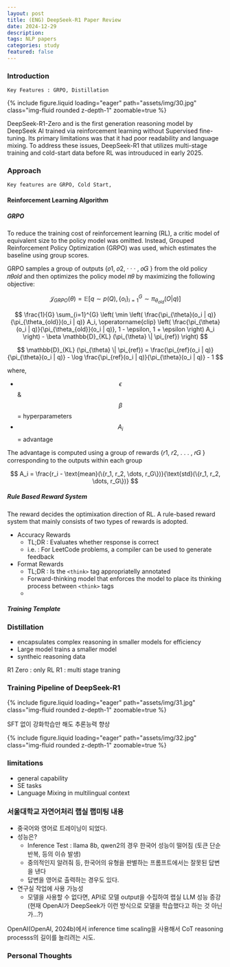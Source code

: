 ```yaml
---
layout: post
title: (ENG) DeepSeek-R1 Paper Review
date: 2024-12-29
description: 
tags: NLP papers
categories: study
featured: false
---
```


### Introduction

```
Key Features : GRPO, Distillation
```

{% include figure.liquid loading="eager" path="assets/img/30.jpg" class="img-fluid rounded z-depth-1" zoomable=true %}

DeepSeek-R1-Zero and is the first generation reasoning model by DeepSeek AI trained via reinforcement learning without Supervised fine-tuning. Its primary limitations was that it had poor readability and language mixing. To address these issues, DeepSeek-R1 that utilizes multi-stage training and cold-start data before RL was introuduced in early 2025.

### Approach

```
Key features are GRPO, Cold Start,
```

#### Reinforcement Learning Algorithm

##### GRPO

To reduce the training cost of reinforcement learning (RL), a critic model of equivalent size to the policy model was omitted. Instead, Grouped Reinforcement Policy Optimization (GRPO) was used, which estimates the baseline using group scores.

GRPO samples a group of outputs {𝑜1, 𝑜2, · · · , 𝑜𝐺 } from the old policy 𝜋𝜃𝑜𝑙𝑑 and then optimizes the policy model 𝜋𝜃 by maximizing the following objective:


$$
\mathcal{J}_{GRPO}(\theta) = \mathbb{E} \left[ q \sim p(Q), \{o_i\}_{i=1}^{G} \sim \pi_{\theta_{old}}(O | q) \right]
$$

$$
\frac{1}{G} \sum_{i=1}^{G} \left( \min \left( \frac{\pi_{\theta}(o_i | q)}{\pi_{\theta_{old}}(o_i | q)} A_i, \operatorname{clip} \left( \frac{\pi_{\theta}(o_i | q)}{\pi_{\theta_{old}}(o_i | q)}, 1 - \epsilon, 1 + \epsilon \right) A_i \right) - \beta \mathbb{D}_{KL} (\pi_{\theta} \| \pi_{ref}) \right)
$$

$$
\mathbb{D}_{KL} (\pi_{\theta} \| \pi_{ref}) = \frac{\pi_{ref}(o_i | q)}{\pi_{\theta}(o_i | q)} - \log \frac{\pi_{ref}(o_i | q)}{\pi_{\theta}(o_i | q)} - 1
$$

where, 

- $$\epsilon$$ & $$\beta$$ = hyperparameters
- $$A_i$$ = advantage

The advantage is computed using a group of rewards {𝑟1, 𝑟2, . . . , 𝑟𝐺 } corresponding to the outputs within each group

$$ A_i = \frac{r_i - \text{mean}(\{r_1, r_2, \dots, r_G\})}{\text{std}(\{r_1, r_2, \dots, r_G\})} $$



##### Rule Based Reward System

The reward decides the optimixation direction of RL. A rule-based reward system that mainly consists of two types of rewards is adopted.

- Accuracy Rewards
  - TL;DR : Evaluates whether response is correct
  - i.e. : For LeetCode problems, a compiler can be used to generate feedback
- Format Rewards
  - TL;DR : Is the `<think>` tag appropriatelly annotated
  - Forward-thinking model that enforces the model to place its thinking process between `<think>` tags
  - 

##### Training Template


### Distillation
- encapsulates complex reasoning in smaller models for efficiency
- Large model trains a smaller model
- syntheic reasoning data

R1 Zero : only RL
R1 : multi stage traning

### Training Pipeline of DeepSeek-R1

{% include figure.liquid loading="eager" path="assets/img/31.jpg" class="img-fluid rounded z-depth-1" zoomable=true %}


SFT 없이 강화학습만 해도 추론능력 향상


{% include figure.liquid loading="eager" path="assets/img/32.jpg" class="img-fluid rounded z-depth-1" zoomable=true %}

### limitations
- general capability
- SE tasks
- Language Mixing in multilingual context


### 서울대학교 자연어처리 랩실 랩미팅 내용

- 중국어와 영어로 트레이닝이 되었다.
- 성능은?
  - Inference Test : llama 8b, qwen2의 경우 한국어 성능이 떨어짐 (토큰 단순반복, 등의 이슈 발생)
  - 중의적인지 알려줘 등, 한국어의 유형을 판별하는 프롬프트에서는 잘못된 답변을 낸다
  - 답변을 영어로 출력하는 경우도 있다.
- 연구실 작업에 사용 가능성
  - 모델을 사용할 수 없다면, API로 모델 output을 수집하여 랩실 LLM 성능 증강 (현재 OpenAI가 DeepSeek가 이런 방식으로 모델을 학습했다고 하는 것 아닌가...?)


OpenAI(OpenAI, 2024b)에서 inference time scaling을 사용해서 CoT reasoning processs의 길이를 늘리려는 시도.


### Personal Thoughts

